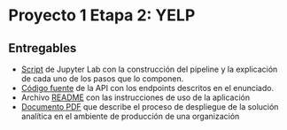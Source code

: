 # Proyecto 1 Etapa 2: YELP

## Entregables
* [Script](https://github.com/snrodriguezc/Yelp_GR19/blob/main/Fase2/API/Pipeline.ipynb) de Jupyter Lab con la construcción del pipeline y la explicación de cada uno de los pasos que lo componen.
* [Código fuente](https://github.com/snrodriguezc/Yelp_GR19/tree/main/Fase2/API) de la API con los endpoints descritos en el enunciado.
* Archivo [README](https://github.com/snrodriguezc/Yelp_GR19/blob/main/Fase2/README.md) con las instrucciones de uso de la aplicación
* [Documento PDF](https://github.com/snrodriguezc/Yelp_GR19/tree/main/Fase2/Proyecto1_Etapa2_GR19.pdf) que describe el proceso de despliegue de la solución analítica en el ambiente de producción de una organización
